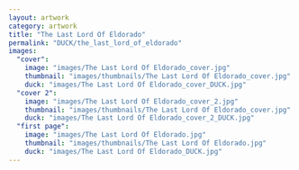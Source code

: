 ```yaml
---
layout: artwork
category: artwork
title: "The Last Lord Of Eldorado"
permalink: "DUCK/the_last_lord_of_eldorado"
images:
  "cover":
    image: "images/The Last Lord Of Eldorado_cover.jpg"
    thumbnail: "images/thumbnails/The Last Lord Of Eldorado_cover.jpg"
    duck: "images/The Last Lord Of Eldorado_cover_DUCK.jpg"
  "cover 2":
    image: "images/The Last Lord Of Eldorado_cover_2.jpg"
    thumbnail: "images/thumbnails/The Last Lord Of Eldorado_cover.jpg"
    duck: "images/The Last Lord Of Eldorado_cover_2_DUCK.jpg"
  "first page":
    image: "images/The Last Lord Of Eldorado.jpg"
    thumbnail: "images/thumbnails/The Last Lord Of Eldorado.jpg"
    duck: "images/The Last Lord Of Eldorado_DUCK.jpg"
---
```

